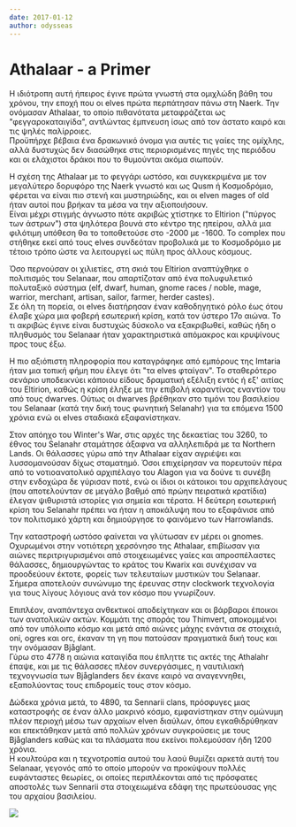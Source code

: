 ```yaml
---
date: 2017-01-12
author: odysseas
---
```

# Athalaar - a Primer

H ιδιότροπη αυτή ήπειρος έγινε πρώτα γνωστή στα ομιχλώδη βάθη του χρόνου, την
εποχή που οι elves πρώτα περπάτησαν πάνω στη Naerk. Την ονόμασαν Athalaar, το
οποίο πιθανότατα μεταφράζεται ως "φεγγαροκαταιγίδα", αντλώντας έμπνευση ίσως
από τον άστατο καιρό και τις ψηλές παλίρροιες.  
Προϋπήρχε βέβαια ένα δρακωνικό όνομα για αυτές τις γαίες της ομίχλης, αλλά
δυστυχώς δεν διασώθηκε στις περιορισμένες πηγές της περιόδου και οι ελάχιστοι
δράκοι που το θυμούνται ακόμα σιωπούν.  

Η σχέση της Athalaar με το φεγγάρι ωστόσο, και συγκεκριμένα με τον μεγαλύτερο
δορυφόρο της Naerk γνωστό και ως Qusm ή Κοσμοδρόμιο, φέρεται να είναι πιο
στενή και μυστηριώδης, και οι elven mages of old ήταν αυτοί που βρήκαν τα μέσα
να την αξιοποιήσουν.  
Είναι μέχρι στιγμής άγνωστο πότε ακριβώς χτίστηκε το Eltirion ("πύργος των
άστρων") στα ψηλότερα βουνά στο κέντρο της ηπείρου, αλλά μια φιλότιμη υπόθεση
θα το τοποθετούσε στο -2000 με -1600. Το complex που στήθηκε εκεί από τους
elves συνδεόταν προβολικά με το Κοσμοδρόμιο με τέτοιο τρόπο ώστε να λειτουργεί
ως πύλη προς άλλους κόσμους.  

Όσο περνούσαν οι χιλιετίες, στη σκιά του Eltirion αναπτύχθηκε ο πολιτισμός του
Selanaar, που απαρτίζοταν από ένα πολυφυλετικό πολυταξικό σύστημα (elf, dwarf,
human, gnome races / noble, mage, warrior, merchant, artisan, sailor, farmer,
herder castes).  
Σε όλη τη πορεία, οι elves διατήρησαν έναν καθοδηγητικό ρόλο έως ότου έλαβε
χώρα μια φοβερή εσωτερική κρίση, κατά τον ύστερο 17ο αιώνα. Το τι ακριβώς
έγινε είναι δυστυχώς δύσκολο να εξακριβωθεί, καθώς ήδη ο πληθυσμός του
Selanaar ήταν χαρακτηριστικά απόμακρος και κρυψίνους προς τους έξω.  

Η πιο αξιόπιστη πληροφορία που καταγράφηκε από εμπόρους της Imtaria ήταν μια
τοπική φήμη που έλεγε ότι "τα elves φταίγαν". Το σταθερότερο σενάριο
υποδεικνύει κάποιου είδους δραματική εξέλιξη εντός ή εξ' αιτίας του Eltirion,
καθώς η κρίση έληξε με την επιβολή καραντίνας εναντίον του από τους dwarves.
Ούτως οι dwarves βρέθηκαν στο τιμόνι του βασιλείου του Selanaar (κατά την δική
τους φωνητική Selanahr) για τα επόμενα 1500 χρόνια ενώ οι elves σταδιακά
εξαφανίστηκαν.  

Στον απόηχο του Winter's War, στις αρχές της δεκαετίας του 3260, το έθνος του
Selanahr σταμάτησε άξαφνα να αλληλεπιδρά με τα Northern Lands. Οι θάλασσες
γύρω από την Athalaar είχαν αγριέψει και λυσσομανούσαν δίχως σταματημό. Όσοι
επιχείρησαν να πορευτούν πέρα από το νοτιοανατολικό αρχιπέλαγο του Alagon για
να δούνε τι συνέβη στην ενδοχώρα δε γύρισαν ποτέ, ενώ οι ίδιοι οι κάτοικοι του
αρχιπελάγους (που αποτελούνταν σε μεγάλο βαθμό από πρώην πειρατικά κρατίδια)
έλεγαν ψιθυριστά ιστορίες για σημεία και τέρατα. Η δεύτερη εσωτερική κρίση του
Selanahr πρέπει να ήταν η αποκάλυψη που το εξαφάνισε από τον πολιτισμικό χάρτη
και δημιούργησε το φαινόμενο των Harrowlands.  

Την καταστροφή ωστόσο φαίνεται να γλύτωσαν εν μέρει οι gnomes. Οχυρωμένοι στην
νοτιότερη χερσόνησο της Athalaar, επιβίωσαν για αιώνες περιτριγυρισμένοι από
στοιχειωμένες γαίες και απροσπέλαστες θάλασσες, δημιουργώντας το κράτος του
Kwarix και συνέχισαν να προοδεύουν έκτοτε, φορείς των τελευταίων μυστικών του
Selanaar. Σήμερα αποτελούν συνώνυμο της έρευνας στην clockwork τεχνολογία για
τους λίγους λόγιους ανά τον κόσμο που γνωρίζουν.  

Επιπλέον, αναπάντεχα ανθεκτικοί αποδείχτηκαν και οι βάρβαροι έποικοι των
ανατολικών ακτών. Κομμάτι της σποράς του Thimvert, αποκομμένοι από τον
υπόλοιπο κόσμο και μετά από αιώνες μάχης ενάντια σε στοιχειά, oni, ogres και
orc, έκαναν τη γη που πατούσαν πραγματικά δική τους και την ονόμασαν Bjåglant.  
Γύρω στο 4778 η αιώνια καταιγίδα που έπληττε τις ακτές της Athalahr έπαψε, και
με τις θάλασσες πλέον συνεργάσιμες, η ναυτιλιακή τεχνογνωσία των Bjåglanders
δεν έκανε καιρό να αναγεννηθει, εξαπολύοντας τους επιδρομείς τους στον κόσμο.  

Δώδεκα χρόνια μετά, το 4890, τα Sennarii clans, πρόσφυγες μιας καταστροφής σε
έναν άλλο μακρινό κόσμο, εμφανίστηκαν στην ομώνυμη πλέον περιοχή μέσω των
αρχαίων elven διαύλων, όπου εγκαθιδρύθηκαν και επεκτάθηκαν μετά από πολλών
χρόνων συγκρούσεις με τους Bjåglanders καθώς και τα πλάσματα που εκείνοι
πολεμούσαν ήδη 1200 χρόνια.  
Η κουλτούρα και η τεχνοτροπία αυτού του λαού θυμίζει αρκετά αυτή του Selanaar,
γεγονός από το οποίο μπορούν να προκύψουν πολλές ευφάνταστες θεωρίες, οι
οποίες περιπλέκονται από τις πρόσφατες αποστολές των Sennarii στα στοιχειωμένα
εδάφη της πρωτεύουσας γης του αρχαίου βασιλείου.  

[![](https://4.bp.blogspot.com/-8OAa9Uq2F9w/WHe0ZWPkqWI/AAAAAAAAA8Y/pPK8UsRr7gsefANDZZUmkrVmcsIRAD8JwCLcB/s320/Athalahr.jpg)](https://4.bp.blogspot.com/-8OAa9Uq2F9w/WHe0ZWPkqWI/AAAAAAAAA8Y/pPK8UsRr7gsefANDZZUmkrVmcsIRAD8JwCLcB/s1600/Athalahr.jpg)

